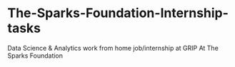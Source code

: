 # The-Sparks-Foundation-Internship-tasks
Data Science & Analytics work from home job/internship at GRIP At The Sparks Foundation
